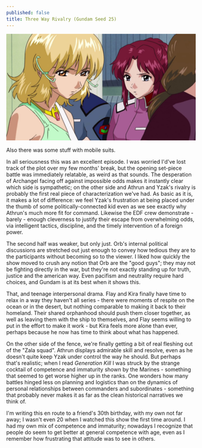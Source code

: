 ```yaml
---
published: false
title: Three Way Rivalry (Gundam Seed 25)
---
```

![](/purity.jpg)

Also there was some stuff with mobile suits.

In all seriousness this was an excellent episode. I was worried I'd've lost track of the plot over my few months' break, but the opening set-piece battle was immediately relatable, as weird as that sounds. The desperation of Archangel facing off against impossible odds makes it instantly clear which side is sympathetic; on the other side and Athrun and Yzak's rivalry is probably the first real piece of characterization we've had. As basic as it is, it makes a lot of difference: we feel Yzak's frustration at being placed under the thumb of some politically-connected kid even as we see exactly why Athrun's much more fit for command. Likewise the EDF crew demonstrate - barely - enough cleverness to justify their escape from overwhelming odds, via intelligent tactics, discipline, and the timely intervention of a foreign power.

The second half was weaker, but only just. Orb's internal political discussions are stretched out just enough to convey how tedious they are to the participants without becoming so to the viewer. I liked how quickly the show moved to crush any notion that Orb are the "good guys"; they may not be fighting directly in the war, but they're not exactly standing up for truth, justice and the american way. Even pacifism and neutrality require hard choices, and Gundam is at its best when it shows this.

That, and teenage interpersonal drama. Flay and Kira finally have time to relax in a way they haven't all series - there were moments of respite on the ocean or in the desert, but nothing comparable to making it back to their homeland. Their shared orphanhood should push them closer together, as well as leaving them with the ship to themselves, and Flay seems willing to put in the effort to make it work - but Kira feels more alone than ever, perhaps because he now has time to think about what has happened.

On the other side of the fence, we're finally getting a bit of real fleshing out of the "Zala squad". Athrun displays admirable skill and resolve, even as he doesn't quite keep Yzak under control the way he should. But perhaps that's realistic; when I read *Generation Kill* I was struck by the strange cocktail of competence and immaturity shown by the Marines - something that seemed to get worse higher up in the ranks. One wonders how many battles hinged less on planning and logistics than on the dynamics of personal relationships between commanders and subordinates - something that probably never makes it as far as the clean historical narratives we think of.

I'm writing this en route to a friend's 30th birthday, with my own not far away; I wasn't even 20 when I watched this show the first time around. I had my own mix of competence and immaturity; nowadays I recognize that people do seem to get better at general competence with age, even as I remember how frustrating that attitude was to see in others.